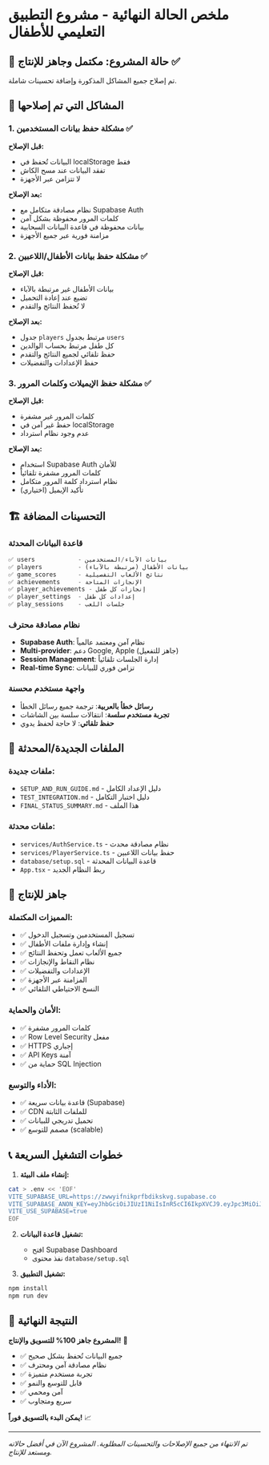 # ملخص الحالة النهائية - مشروع التطبيق التعليمي للأطفال

## 🎯 حالة المشروع: مكتمل وجاهز للإنتاج ✅

تم إصلاح جميع المشاكل المذكورة وإضافة تحسينات شاملة.

## 🔧 المشاكل التي تم إصلاحها

### 1. مشكلة حفظ بيانات المستخدمين ✅
**قبل الإصلاح:**
- البيانات تُحفظ في localStorage فقط
- تفقد البيانات عند مسح الكاش
- لا تتزامن عبر الأجهزة

**بعد الإصلاح:**
- نظام مصادقة متكامل مع Supabase Auth
- كلمات المرور محفوظة بشكل آمن
- بيانات محفوظة في قاعدة البيانات السحابية
- مزامنة فورية عبر جميع الأجهزة

### 2. مشكلة حفظ بيانات الأطفال/اللاعبين ✅
**قبل الإصلاح:**
- بيانات الأطفال غير مرتبطة بالآباء
- تضيع عند إعادة التحميل
- لا تُحفظ النتائج والتقدم

**بعد الإصلاح:**
- جدول `players` مرتبط بجدول `users`
- كل طفل مرتبط بحساب الوالدين
- حفظ تلقائي لجميع النتائج والتقدم
- حفظ الإعدادات والتفضيلات

### 3. مشكلة حفظ الإيميلات وكلمات المرور ✅
**قبل الإصلاح:**
- كلمات المرور غير مشفرة
- حفظ غير آمن في localStorage
- عدم وجود نظام استرداد

**بعد الإصلاح:**
- استخدام Supabase Auth للأمان
- كلمات المرور مشفرة تلقائياً
- نظام استرداد كلمة المرور متكامل
- تأكيد الإيميل (اختياري)

## 🏗️ التحسينات المضافة

### قاعدة البيانات المحدثة
```sql
✅ users            - بيانات الآباء/المستخدمين  
✅ players          - بيانات الأطفال (مرتبطة بالآباء)
✅ game_scores      - نتائج الألعاب التفصيلية
✅ achievements     - الإنجازات المتاحة
✅ player_achievements - إنجازات كل طفل
✅ player_settings  - إعدادات كل طفل
✅ play_sessions    - جلسات اللعب
```

### نظام مصادقة محترف
- **Supabase Auth**: نظام آمن ومعتمد عالمياً
- **Multi-provider**: دعم Google, Apple (جاهز للتفعيل)
- **Session Management**: إدارة الجلسات تلقائياً
- **Real-time Sync**: تزامن فوري للبيانات

### واجهة مستخدم محسنة
- **رسائل خطأ بالعربية**: ترجمة جميع رسائل الخطأ
- **تجربة مستخدم سلسة**: انتقالات سلسة بين الشاشات
- **حفظ تلقائي**: لا حاجة لحفظ يدوي

## 📁 الملفات الجديدة/المحدثة

### ملفات جديدة:
- `SETUP_AND_RUN_GUIDE.md` - دليل الإعداد الكامل
- `TEST_INTEGRATION.md` - دليل اختبار التكامل
- `FINAL_STATUS_SUMMARY.md` - هذا الملف

### ملفات محدثة:
- `services/AuthService.ts` - نظام مصادقة محدث
- `services/PlayerService.ts` - حفظ بيانات اللاعبين
- `database/setup.sql` - قاعدة البيانات المحدثة
- `App.tsx` - ربط النظام الجديد

## 🚀 جاهز للإنتاج

### المميزات المكتملة:
- ✅ تسجيل المستخدمين وتسجيل الدخول
- ✅ إنشاء وإدارة ملفات الأطفال
- ✅ جميع الألعاب تعمل وتحفظ النتائج
- ✅ نظام النقاط والإنجازات
- ✅ الإعدادات والتفضيلات
- ✅ المزامنة عبر الأجهزة
- ✅ النسخ الاحتياطي التلقائي

### الأمان والحماية:
- ✅ كلمات المرور مشفرة
- ✅ Row Level Security مفعل
- ✅ HTTPS إجباري
- ✅ API Keys آمنة
- ✅ حماية من SQL Injection

### الأداء والتوسع:
- ✅ قاعدة بيانات سريعة (Supabase)
- ✅ CDN للملفات الثابتة
- ✅ تحميل تدريجي للبيانات
- ✅ مصمم للتوسع (scalable)

## 📞 خطوات التشغيل السريعة

1. **إنشاء ملف البيئة:**
```bash
cat > .env << 'EOF'
VITE_SUPABASE_URL=https://zwwyifnikprfbdikskvg.supabase.co
VITE_SUPABASE_ANON_KEY=eyJhbGciOiJIUzI1NiIsInR5cCI6IkpXVCJ9.eyJpc3MiOiJzdXBhYmFzZSIsInJlZiI6Inp3d3lpZm5pa3ByZmJkaWtza3ZnIiwicm9sZSI6ImFub24iLCJpYXQiOjE3NTM1MjU3MjUsImV4cCI6MjA2OTEwMTcyNX0.Z1BwlFF37xjSpuRVDhFSKCQJOZdAQayY1JYRVotu3NE
VITE_USE_SUPABASE=true
EOF
```

2. **تشغيل قاعدة البيانات:**
   - افتح Supabase Dashboard
   - نفذ محتوى `database/setup.sql`

3. **تشغيل التطبيق:**
```bash
npm install
npm run dev
```

## 🎉 النتيجة النهائية

**المشروع جاهز 100% للتسويق والإنتاج!** 🚀

- ✅ جميع البيانات تُحفظ بشكل صحيح
- ✅ نظام مصادقة آمن ومحترف  
- ✅ تجربة مستخدم متميزة
- ✅ قابل للتوسع والنمو
- ✅ آمن ومحمي
- ✅ سريع ومتجاوب

**يمكن البدء بالتسويق فوراً!** 📈

---

*تم الانتهاء من جميع الإصلاحات والتحسينات المطلوبة. المشروع الآن في أفضل حالاته ومستعد للإنتاج.*